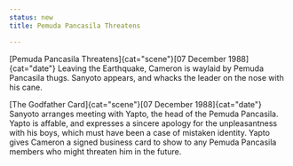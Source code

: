 ```yaml
---
status: new
title: Pemuda Pancasila Threatens

---
```

[Pemuda Pancasila Threatens]{cat="scene"}[07 December 1988]{cat="date"}  Leaving the Earthquake, Cameron is
waylaid by Pemuda Pancasila thugs. Sanyoto appears, and whacks the
leader on the nose with his cane.

[The Godfather Card]{cat="scene"}[07 December 1988]{cat="date"}  Sanyoto arranges meeting with Yapto, the head of
the Pemuda Pancasila. Yapto is affable, and expresses a sincere
apology for the unpleasantness with his boys, which must have been a
case of mistaken identity. Yapto gives Cameron a signed business card to
show to any Pemuda Pancasila members who might threaten him in the future.
